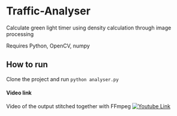 # Traffic-Analyser
Calculate green light timer using density calculation through image processing

Requires Python, OpenCV, numpy

## How to run
Clone the project and run
`python analyser.py`

#### Video link
Video of the output stitched together with FFmpeg
[![Youtube Link](https://img.youtube.com/vi/5PkaM4Uewos/0.jpg)](https://www.youtube.com/watch?v=5PkaM4Uewos)
